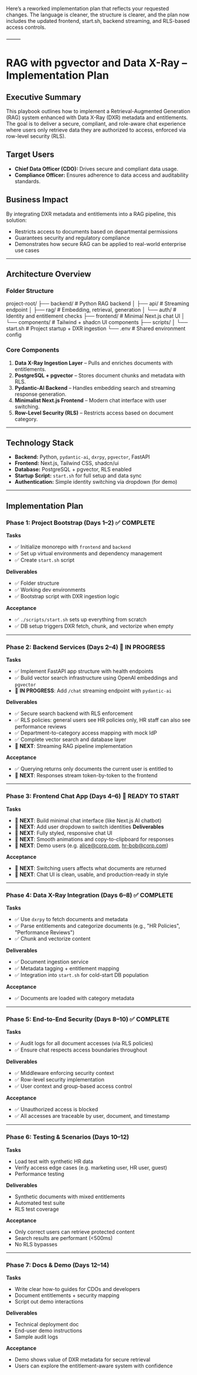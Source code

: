 Here’s a reworked implementation plan that reflects your requested changes. The language is cleaner, the structure is clearer, and the plan now includes the updated frontend, start.sh, backend streaming, and RLS-based access controls.

⸻


# RAG with pgvector and Data X-Ray – Implementation Plan

## Executive Summary

This playbook outlines how to implement a Retrieval-Augmented Generation (RAG) system enhanced with Data X-Ray (DXR) metadata and entitlements. The goal is to deliver a secure, compliant, and role-aware chat experience where users only retrieve data they are authorized to access, enforced via row-level security (RLS).

## Target Users

- **Chief Data Officer (CDO):** Drives secure and compliant data usage.
- **Compliance Officer:** Ensures adherence to data access and auditability standards.

## Business Impact

By integrating DXR metadata and entitlements into a RAG pipeline, this solution:
- Restricts access to documents based on departmental permissions
- Guarantees security and regulatory compliance
- Demonstrates how secure RAG can be applied to real-world enterprise use cases

---

## Architecture Overview

### Folder Structure

project-root/
├── backend/                 # Python RAG backend
│   ├── api/                 # Streaming endpoint
│   ├── rag/                 # Embedding, retrieval, generation
│   └── auth/                # Identity and entitlement checks
├── frontend/                # Minimal Next.js chat UI
│   └── components/          # Tailwind + shadcn UI components
├── scripts/
│   └── start.sh             # Project startup + DXR ingestion
└── .env                     # Shared environment config

### Core Components

1. **Data X-Ray Ingestion Layer** – Pulls and enriches documents with entitlements.
2. **PostgreSQL + pgvector** – Stores document chunks and metadata with RLS.
3. **Pydantic-AI Backend** – Handles embedding search and streaming response generation.
4. **Minimalist Next.js Frontend** – Modern chat interface with user switching.
5. **Row-Level Security (RLS)** – Restricts access based on document category.

---

## Technology Stack

- **Backend:** Python, `pydantic-ai`, `dxrpy`, `pgvector`, FastAPI
- **Frontend:** Next.js, Tailwind CSS, shadcn/ui
- **Database:** PostgreSQL + pgvector, RLS enabled
- **Startup Script:** `start.sh` for full setup and data sync
- **Authentication:** Simple identity switching via dropdown (for demo)

---

## Implementation Plan

### Phase 1: Project Bootstrap (Days 1–2) ✅ **COMPLETE**

**Tasks**
- ✅ Initialize monorepo with `frontend` and `backend`
- ✅ Set up virtual environments and dependency management
- ✅ Create `start.sh` script

**Deliverables**
- ✅ Folder structure
- ✅ Working dev environments
- ✅ Bootstrap script with DXR ingestion logic

**Acceptance**
- ✅ `./scripts/start.sh` sets up everything from scratch
- ✅ DB setup triggers DXR fetch, chunk, and vectorize when empty

---

### Phase 2: Backend Services (Days 2–4) 🔄 **IN PROGRESS**

**Tasks**
- ✅ Implement FastAPI app structure with health endpoints
- ✅ Build vector search infrastructure using OpenAI embeddings and `pgvector`
- 🔄 **IN PROGRESS**: Add `/chat` streaming endpoint with `pydantic-ai`

**Deliverables**
- ✅ Secure search backend with RLS enforcement
- ✅ RLS policies: general users see HR policies only, HR staff can also see performance reviews
- ✅ Department-to-category access mapping with mock IdP
- ✅ Complete vector search and database layer
- 🔄 **NEXT**: Streaming RAG pipeline implementation

**Acceptance**
- ✅ Querying returns only documents the current user is entitled to
- 🔄 **NEXT**: Responses stream token-by-token to the frontend

---

### Phase 3: Frontend Chat App (Days 4–6) 🔄 **READY TO START**

**Tasks**
- 🔄 **NEXT**: Build minimal chat interface (like Next.js AI chatbot)
- 🔄 **NEXT**: Add user dropdown to switch identities
**Deliverables**
- 🔄 **NEXT**: Fully styled, responsive chat UI
- 🔄 **NEXT**: Smooth animations and copy-to-clipboard for responses
- 🔄 **NEXT**: Demo users (e.g. alice@corp.com, hr-bob@corp.com)

**Acceptance**
- 🔄 **NEXT**: Switching users affects what documents are returned
- 🔄 **NEXT**: Chat UI is clean, usable, and production-ready in style

---

### Phase 4: Data X-Ray Integration (Days 6–8) ✅ **COMPLETE**

**Tasks**
- ✅ Use `dxrpy` to fetch documents and metadata
- ✅ Parse entitlements and categorize documents (e.g., "HR Policies", "Performance Reviews")
- ✅ Chunk and vectorize content

**Deliverables**
- ✅ Document ingestion service
- ✅ Metadata tagging + entitlement mapping
- ✅ Integration into `start.sh` for cold-start DB population

**Acceptance**
- ✅ Documents are loaded with category metadata

---

### Phase 5: End-to-End Security (Days 8–10) ✅ **COMPLETE**

**Tasks**
- ✅ Audit logs for all document accesses (via RLS policies)
- ✅ Ensure chat respects access boundaries throughout

**Deliverables**
- ✅ Middleware enforcing security context
- ✅ Row-level security implementation
- ✅ User context and group-based access control

**Acceptance**
- ✅ Unauthorized access is blocked
- ✅ All accesses are traceable by user, document, and timestamp

---

### Phase 6: Testing & Scenarios (Days 10–12)

**Tasks**
- Load test with synthetic HR data
- Verify access edge cases (e.g. marketing user, HR user, guest)
- Performance testing

**Deliverables**
- Synthetic documents with mixed entitlements
- Automated test suite
- RLS test coverage

**Acceptance**
- Only correct users can retrieve protected content
- Search results are performant (<500ms)
- No RLS bypasses

---

### Phase 7: Docs & Demo (Days 12–14)

**Tasks**
- Write clear how-to guides for CDOs and developers
- Document entitlements + security mapping
- Script out demo interactions

**Deliverables**
- Technical deployment doc
- End-user demo instructions
- Sample audit logs

**Acceptance**
- Demo shows value of DXR metadata for secure retrieval
- Users can explore the entitlement-aware system with confidence

